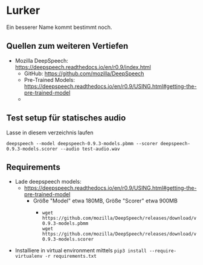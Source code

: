 # Lurker

Ein besserer Name kommt bestimmt noch.

## Quellen zum weiteren Vertiefen
- Mozilla DeepSpeech: https://deepspeech.readthedocs.io/en/r0.9/index.html
  - GitHub: https://github.com/mozilla/DeepSpeech
  - Pre-Trained Models: https://deepspeech.readthedocs.io/en/r0.9/USING.html#getting-the-pre-trained-model
  - 

## Test setup für statisches audio
Lasse in diesem verzeichnis laufen
```
deepspeech --model deepspeech-0.9.3-models.pbmm --scorer deepspeech-0.9.3-models.scorer --audio test-audio.wav
```

## Requirements
- Lade deepspeech models:
  - https://deepspeech.readthedocs.io/en/r0.9/USING.html#getting-the-pre-trained-model
    - Größe "Model" etwa 180MB, Größe "Scorer" etwa 900MB
      - ```commandline
        wget https://github.com/mozilla/DeepSpeech/releases/download/v0.9.3/deepspeech-0.9.3-models.pbmm
        wget https://github.com/mozilla/DeepSpeech/releases/download/v0.9.3/deepspeech-0.9.3-models.scorer
        ```
- Installiere in virtual environment mittels `pip3 install --require-virtualenv -r requirements.txt`